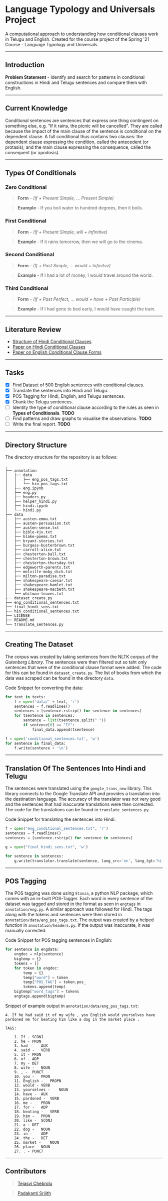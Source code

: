 # Language Typology and Universals Project

A computational approach to understanding how conditional clauses work in Telugu and English. Created for the course project of the Spring '21 Course - Language Typology and Universals.
***

## Introduction

**Problem Statement** - Identify and search for patterns in conditional constructions in Hindi and Telugu sentences and compare them with English.
***

## Current Knowledge
Conditional sentences are sentences that express one thing contingent on something else, e.g. "If it rains, the picnic will be cancelled". They are called because the impact of the main clause of the sentence is conditional on the dependent clause. A full conditional thus contains two clauses: the dependent clause expressing the condition, called the antecedent (or protasis); and the main clause expressing the consequence, called the consequent (or apodosis).
***

## Types Of Conditionals

### Zero Conditional
> **Form** - _(If + Present Simple, ... Present Simple)_

> **Example** - If you boil water to hundred degrees, then it boils.

### First Conditional
> **Form** - _(If + Present Simple, will + Infinitive)_

> **Example** - If it rains tomorrow, then we will go to the cinema.

### Second Conditional
> **Form** - _(If + Past Simple, ... would + Infinitve)_

> **Example** - If I had a lot of money, I would travel around the world.

### Third Conditional
> **Form** - _(If + Past Perfect, ... would + have + Past Participle)_

> **Example** - If I had gone to bed early, I would have caught the train.
***

## Literature Review

- [Structure of Hindi Conditional Clauses](https://hindilanguage.info/hindi-grammar/conditional-sentences/)
- [Paper on Hindi Conditional Clauses](https://hal.archives-ouvertes.fr/hal-01377532/file/Sharma-conditionals-hal.pdf)
- [Paper on English Conditional Clause Forms](https://www.sciencedirect.com/science/article/pii/0024384188900629)
***

## Tasks
- [x] Find Dataset of 500 English sentences with conditional clauses.
- [x] Translate the sentences into Hindi and Telugu.
- [x] POS Tagging for Hindi, English, and Telugu sentences.
- [x] Chunk the Telugu sentences. 
- [ ] Identity the type of conditional clause according to the rules as seen in **Types of Conditionals**. **TODO**
- [ ] Find patterns and draw graphs to visualise the observations. **TODO**
- [ ] Write the final report. **TODO**
***

## Directory Structure

The directory structure for the repository is as follows:
``` text
.
├── annotation
│   ├── data
│   │   ├── eng_pos_tags.txt
│   │   └── hin_pos_tags.txt
│   ├── eng.ipynb
│   ├── eng.py
│   ├── headers.py
│   ├── helper_hindi.py
│   ├── hindi.ipynb
│   └── hindi.py
├── data
│   ├── austen-emma.txt
│   ├── austen-persuasion.txt
│   ├── austen-sense.txt
│   ├── bible-kjv.txt
│   ├── blake-poems.txt
│   ├── bryant-stories.txt
│   ├── burgess-busterbrown.txt
│   ├── carroll-alice.txt
│   ├── chesterton-ball.txt
│   ├── chesterton-brown.txt
│   ├── chesterton-thursday.txt
│   ├── edgeworth-parents.txt
│   ├── melville-moby_dick.txt
│   ├── milton-paradise.txt
│   ├── shakespeare-caesar.txt
│   ├── shakespeare-hamlet.txt
│   ├── shakespeare-macbeth.txt
│   └── whitman-leaves.txt
├── dataset_create.py
├── eng_conditional_sentences.txt
├── final_hindi_sens.txt
├── hin_conditional_sentences.txt
├── LICENSE
├── README.md
└── translate_sentences.py
```
***

## Creating The Dataset

The corpus was created by taking sentences from the NLTK corpus of the _Gutenberg Library_. The sentences were then filtered out so taht only sentences that were of the conditional clause format were added.
The code for this can be found in `dataset_create.py`. The list of books from which the data was scraped can be found in the directory `data`.

Code Snippet for converting the data:
``` python
for text in texts:
    f = open('data/' + text, 'r')
    sentences = f.readlines()
    sentences = [sentence.rstrip() for sentence in sentences]
    for tsentence in sentences:
        sentence = list(tsentence.split(" "))
        if sentence[0] == "If":
            final_data.append(tsentence)

f = open('conditional_sentences.txt', 'w')
for sentence in final_data:
    f.write(sentence + '\n')
```
***

## Translation Of The Sentences Into Hindi and Telugu
The sentences were translated using the `google_trans_new` library. This library connects to the Google Translate API and provides a translation into the destination language. The accuracy of the translator was not very good and the sentences that had inaccurate translations were then corrected. The code for the translations can be found in `translate_sentences.py`.

Code Snippet for translating the sentences into Hindi:
``` python
f = open("eng_conditional_sentences.txt", 'r')
sentences = f.readlines()
sentences = [sentence.rstrip() for sentence in sentences]

g = open("final_hindi_sens.txt", 'w')

for sentence in sentences:
    g.write(translator.translate(sentence, lang_src='en', lang_tgt='hi') + '\n')
```
***

## POS Tagging
The POS tagging was done using `Stanza`, a python NLP package, which comes with an in-built POS-Tagger. Each word in every sentence of the dataset was tagged and stored in the format as seen in `engtags` in `annotation/eng.py`. A similar approach was followed for Hindi. The tags along with the tokens and sentences were then stored in `annotation/data/eng_pos_tags.txt`. The output was created by a helped function in `annotation/headers.py`. If the output was inaccurate, it was manually corrected.

Code Snippet for POS tagging sentences in English:
``` python
for sentence in engdata:
    engdoc = nlp(sentence)
    bigtemp = {}
    tokens = []
    for token in engdoc:
        temp = {}
        temp["word"] = token
        temp["POS_TAG"] = token.pos_
        tokens.append(temp)
    bigtemp["word_tags"] = tokens
    engtags.append(bigtemp)
```

Snippet of example output in `annotation/data/eng_pos_tags.txt`:
``` text
4. If he had said it of my wife , you English would yourselves have pardoned me for beating him like a dog in the market place .

TAGS:

	1. If -	SCONJ
	2. he -	PRON
	3. had -	AUX
	4. said -	VERB
	5. it -	PRON
	6. of -	ADP
	7. my -	DET
	8. wife -	NOUN
	9. , -	PUNCT
	10. you -	PRON
	11. English -	PROPN
	12. would -	VERB
	13. yourselves -	NOUN
	14. have -	AUX
	15. pardoned -	VERB
	16. me -	PRON
	17. for -	ADP
	18. beating -	VERB
	19. him -	PRON
	20. like -	SCONJ
	21. a -	DET
	22. dog -	NOUN
	23. in -	ADP
	24. the -	DET
	25. market -	NOUN
	26. place -	NOUN
	27. . -	PUNCT
```
***

## Contributors

> [Tejasvi Chebrolu](https://github.com/tejasvicsr1)

> [Padakanti Srijith](https://github.com/srijith9862)
